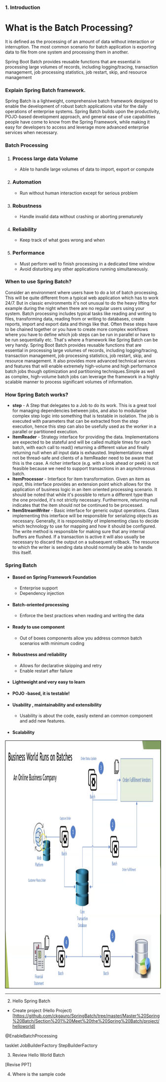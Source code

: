 ### 1. Introduction

# What is the Batch Processing?
It is defined as the processing of an amount of data without interaction or interruption.
The most common scenario for batch application is exporting data to file from one system and processing them in another.

Spring Boot Batch provides reusable functions that are essential in processing large volumes of records, including logging/tracing, transaction management, job processing statistics, job restart, skip, and resource management

### Explain Spring Batch framework.
Spring Batch is a lightweight, comprehensive batch framework designed to enable the development of robust batch applications vital for the daily operations of enterprise systems. Spring Batch builds upon the productivity, POJO-based development approach, and general ease of use capabilities people have come to know from the Spring Framework, while making it easy for developers to access and leverage more advanced enterprise services when necessary.


### Batch Processing
1.  ### Process large data Volume
    -   Able to handle large volumes of data to import, export or compute
2.  ### Automation
    -   Run without human interaction except for serious problem
3.  ### Robustness
    -   Handle invalid data without crashing or aborting prematurely
4.  ### Reliability 
    -   Keep track of what goes wrong and when

5.  ### Performance
    -   Must perform well to finish processing in a dedicated time window
    -   Avoid disturbing any other applications running simultaneously.


### When to use Spring Batch?
Consider an environment where users have to do a lot of batch processing. This will be quite different from a typical web application which has to work 24/7. But in classic environments it's not unusual to do the heavy lifting for example during the night when there are no regular users using your system. Batch processing includes typical tasks like reading and writing to files, transforming data, reading from or writing to databases, create reports, import and export data and things like that. Often these steps have to be chained together or you have to create more complex workflows where you have to define which job steps can be run in parallel or have to be run sequentially etc. That's where a framework like Spring Batch can be very handy. Spring Boot Batch provides reusable functions that are essential in processing large volumes of records, including logging/tracing, transaction management, job processing statistics, job restart, skip, and resource management. It also provides more advanced technical services and features that will enable extremely high-volume and high performance batch jobs though optimization and partitioning techniques.Simple as well as complex, high-volume batch jobs can leverage the framework in a highly scalable manner to process significant volumes of information.


### How Spring Batch works?

-   **step** - A Step that delegates to a Job to do its work. This is a great tool for managing dependencies between jobs, and also to modularise complex step logic into something that is testable in isolation. The job is executed with parameters that can be extracted from the step execution, hence this step can also be usefully used as the worker in a parallel or partitioned execution.
-   **ItemReader** - Strategy interface for providing the data. Implementations are expected to be stateful and will be called multiple times for each batch, with each call to read() returning a different value and finally returning null when all input data is exhausted. Implementations need not be thread-safe and clients of a ItemReader need to be aware that this is the case. A richer interface (e.g. with a look ahead or peek) is not feasible because we need to support transactions in an asynchronous batch.
-   **ItemProcessor** - Interface for item transformation. Given an item as input, this interface provides an extension point which allows for the application of business logic in an item oriented processing scenario. It should be noted that while it's possible to return a different type than the one provided, it's not strictly necessary. Furthermore, returning null indicates that the item should not be continued to be processed.
-   **ItemStreamWriter** - Basic interface for generic output operations. Class implementing this interface will be responsible for serializing objects as necessary. Generally, it is responsibility of implementing class to decide which technology to use for mapping and how it should be configured. The write method is responsible for making sure that any internal buffers are flushed. If a transaction is active it will also usually be necessary to discard the output on a subsequent rollback. The resource to which the writer is sending data should normally be able to handle this itself.


### Spring Batch
-   #### Based on Spring Framework Foundation
    -   Enterprise support
    -   Dependency injection
-   #### Batch-oriented processing
    -   Enforce the best practices when reading and writing the data
-   #### Ready to use component
    -   Out of boxes components allow you address common batch scenarios with minimum coding
-   #### Robustness and reliability
    -   Allows for declarative skipping and retry
    -   Enable restart after failure        
-   #### Lightweight and very easy to learn
-   #### POJO -based, it is testable!        
-   #### Usability , maintainability and extensibility
    -   Usability is about the code, easily extend an common component and add new features.
-   #### Scalability 

<img width="1000" height="800" frameborder="0" scrolling="no" marginheight="0" marginwidth="0" src="images/SpringBatchFlow.png" style="border: 1px solid black"></img>


-------------
2. Hello Spring Batch
-   Create project
(Hello Project)[https://github.com/ckgauro/SpringBatch/tree/master/Master%20Spring%20Batch/Section%201%20Meet%20the%20Spring%20Batch/project/helloworld]

@EnableBatchProcessing 

tasklet
JobBuilderFactory
StepBuilderFactory


3. Review Hello World Batch

[Revise PPT]

4. Where is the sample code

